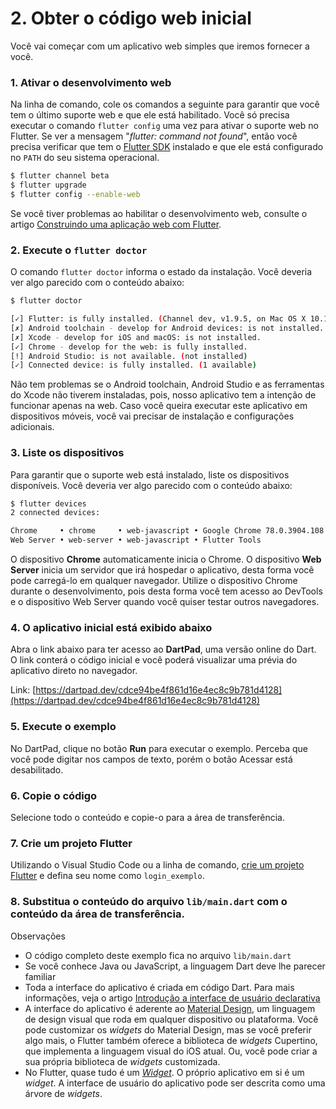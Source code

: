 # 2. Obter o código web inicial

Você vai começar com um aplicativo web simples que iremos fornecer a você.

### 1. Ativar o desenvolvimento web

Na linha de comando, cole os comandos a seguinte para garantir que você tem o último suporte web e que ele está habilitado. Você só precisa executar o comando `flutter config` uma vez para ativar o suporte web no Flutter. Se ver a mensagem "_flutter: command not found_", então você precisa verificar que tem o [Flutter SDK](https://flutter.dev/docs/get-started/install) instalado e que ele está configurado no `PATH` do seu sistema operacional.

```bash
$ flutter channel beta
$ flutter upgrade
$ flutter config --enable-web
```

Se você tiver problemas ao habilitar o desenvolvimento web, consulte o artigo [Construindo uma aplicação web com Flutter](https://flutter.dev/docs/get-started/web).

### 2. Execute o `flutter doctor`

O comando `flutter doctor` informa o estado da instalação. Você deveria ver algo parecido com o conteúdo abaixo:

```bash
$ flutter doctor

[✓] Flutter: is fully installed. (Channel dev, v1.9.5, on Mac OS X 10.14.6 18G87, locale en-US)
[✗] Android toolchain - develop for Android devices: is not installed.
[✗] Xcode - develop for iOS and macOS: is not installed.
[✓] Chrome - develop for the web: is fully installed.
[!] Android Studio: is not available. (not installed)
[✓] Connected device: is fully installed. (1 available)
```

Não tem problemas se o Android toolchain, Android Studio e as ferramentas do Xcode não tiverem instaladas, pois, nosso aplicativo tem a intenção de funcionar apenas na web. Caso você queira executar este aplicativo em dispositivos móveis, você vai precisar de instalação e configurações adicionais.

### 3. Liste os dispositivos

Para garantir que o suporte web está instalado, liste os dispositivos disponíveis. Você deveria ver algo parecido com o conteúdo abaixo:

```bash
$ flutter devices
2 connected devices:

Chrome     • chrome     • web-javascript • Google Chrome 78.0.3904.108
Web Server • web-server • web-javascript • Flutter Tools
```

O dispositivo **Chrome** automaticamente inicia o Chrome. O dispositivo **Web Server** inicia um servidor que irá hospedar o aplicativo, desta forma você pode carregá-lo em qualquer navegador. Utilize o dispositivo Chrome durante o desenvolvimento, pois desta forma você tem acesso ao DevTools e o dispositivo Web Server quando você quiser testar outros navegadores.

### 4. O aplicativo inicial está exibido abaixo

Abra o link abaixo para ter acesso ao **DartPad**, uma versão online do Dart. O link conterá o código inicial e você poderá visualizar uma prévia do aplicativo direto no navegador.

Link: [https://dartpad.dev/cdce94be4f861d16e4ec8c9b781d4128](https://dartpad.dev/cdce94be4f861d16e4ec8c9b781d4128)

### 5. Execute o exemplo

No DartPad, clique no botão **Run** para executar o exemplo. Perceba que você pode digitar nos campos de texto, porém o botão Acessar está desabilitado.

### 6. Copie o código

Selecione todo o conteúdo e copie-o para a área de transferência.

### 7. Crie um projeto Flutter

Utilizando o Visual Studio Code ou a linha de comando, [crie um projeto Flutter](https://flutter.dev/docs/get-started/test-drive) e defina seu nome como `login_exemplo`.

### 8. Substitua o conteúdo do arquivo `lib/main.dart` com o conteúdo da área de transferência. 

Observações

* O código completo deste exemplo fica no arquivo `lib/main.dart`
* Se você conhece Java ou JavaScript, a linguagem Dart deve lhe parecer familiar
* Toda a interface do aplicativo é criada em código Dart. Para mais informações, veja o artigo [Introdução a interface de usuário declarativa](https://flutter.dev/docs/get-started/flutter-for/declarative)
* A interface do aplicativo é aderente ao [Material Design](https://material.io/design/introduction/), um linguagem de design visual que roda em qualquer dispositivo ou plataforma. Você pode customizar os _widgets_ do Material Design, mas se você preferir algo mais, o Flutter também oferece a biblioteca de _widgets_ Cupertino, que implementa a linguagem visual do iOS atual. Ou, você pode criar a sua própria biblioteca de _widgets_ customizada.
* No Flutter, quase tudo é um [_Widget_](https://api.flutter.dev/flutter/widgets/Widget-class.html). O próprio aplicativo em si é um _widget_. A interface de usuário do aplicativo pode ser descrita como uma árvore de _widgets_.

